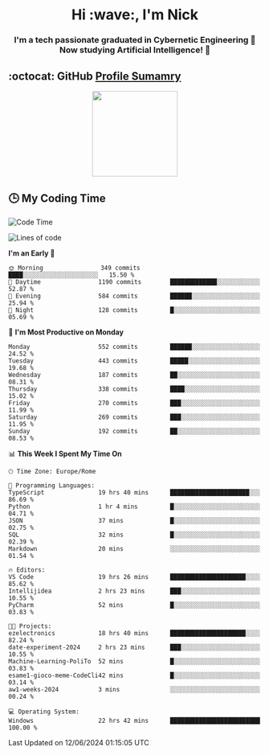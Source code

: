 <h1 align="center">Hi :wave:, I'm Nick</h1>

<h3 align="center">I'm a tech passionate graduated in Cybernetic Engineering 🤖<br>
Now studying Artificial Intelligence! 🧠</h3>


## :octocat: GitHub <a href="https://github.com/vn7n24fzkq/github-profile-summary-cards">Profile Sumamry</a>

<p align="center">
   <img style="height:170px;display:inline-block"  src="http://github-profile-summary-cards.vercel.app/api/cards/profile-details?username=CodeClimberNT&theme=github_dark" />
<!--    <img style="height:170px;display:inline-block"  src="http://github-profile-summary-cards.vercel.app/api/cards/repos-per-language?username=CodeClimberNT&theme=github_dark&exclude=" /> -->
</p>

 ## :clock3: My Coding Time 
 
<!--START_SECTION:waka-->
![Code Time](http://img.shields.io/badge/Code%20Time-266%20hrs%206%20mins-blue)

![Lines of code](https://img.shields.io/badge/From%20Hello%20World%20I%27ve%20Written-2.7%20million%20lines%20of%20code-blue)

**I'm an Early 🐤** 

```text
🌞 Morning                349 commits         ████░░░░░░░░░░░░░░░░░░░░░   15.50 % 
🌆 Daytime                1190 commits        █████████████░░░░░░░░░░░░   52.87 % 
🌃 Evening                584 commits         ██████░░░░░░░░░░░░░░░░░░░   25.94 % 
🌙 Night                  128 commits         █░░░░░░░░░░░░░░░░░░░░░░░░   05.69 % 
```
📅 **I'm Most Productive on Monday** 

```text
Monday                   552 commits         ██████░░░░░░░░░░░░░░░░░░░   24.52 % 
Tuesday                  443 commits         █████░░░░░░░░░░░░░░░░░░░░   19.68 % 
Wednesday                187 commits         ██░░░░░░░░░░░░░░░░░░░░░░░   08.31 % 
Thursday                 338 commits         ████░░░░░░░░░░░░░░░░░░░░░   15.02 % 
Friday                   270 commits         ███░░░░░░░░░░░░░░░░░░░░░░   11.99 % 
Saturday                 269 commits         ███░░░░░░░░░░░░░░░░░░░░░░   11.95 % 
Sunday                   192 commits         ██░░░░░░░░░░░░░░░░░░░░░░░   08.53 % 
```


📊 **This Week I Spent My Time On** 

```text
🕑︎ Time Zone: Europe/Rome

💬 Programming Languages: 
TypeScript               19 hrs 40 mins      ██████████████████████░░░   86.69 % 
Python                   1 hr 4 mins         █░░░░░░░░░░░░░░░░░░░░░░░░   04.71 % 
JSON                     37 mins             █░░░░░░░░░░░░░░░░░░░░░░░░   02.75 % 
SQL                      32 mins             █░░░░░░░░░░░░░░░░░░░░░░░░   02.39 % 
Markdown                 20 mins             ░░░░░░░░░░░░░░░░░░░░░░░░░   01.54 % 

🔥 Editors: 
VS Code                  19 hrs 26 mins      █████████████████████░░░░   85.62 % 
Intellijidea             2 hrs 23 mins       ███░░░░░░░░░░░░░░░░░░░░░░   10.55 % 
PyCharm                  52 mins             █░░░░░░░░░░░░░░░░░░░░░░░░   03.83 % 

🐱‍💻 Projects: 
ezelectronics            18 hrs 40 mins      █████████████████████░░░░   82.24 % 
date-experiment-2024     2 hrs 23 mins       ███░░░░░░░░░░░░░░░░░░░░░░   10.55 % 
Machine-Learning-PoliTo  52 mins             █░░░░░░░░░░░░░░░░░░░░░░░░   03.83 % 
esame1-gioco-meme-CodeCli42 mins             █░░░░░░░░░░░░░░░░░░░░░░░░   03.14 % 
aw1-weeks-2024           3 mins              ░░░░░░░░░░░░░░░░░░░░░░░░░   00.24 % 

💻 Operating System: 
Windows                  22 hrs 42 mins      █████████████████████████   100.00 % 
```


 Last Updated on 12/06/2024 01:15:05 UTC
<!--END_SECTION:waka-->

